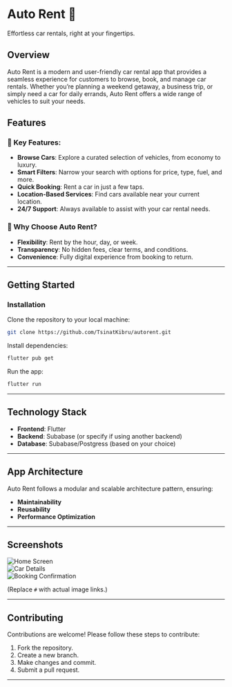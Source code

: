 # Auto Rent 🚗

Effortless car rentals, right at your fingertips.

## Overview

Auto Rent is a modern and user-friendly car rental app that provides a seamless experience for customers to browse, book, and manage car rentals. Whether you’re planning a weekend getaway, a business trip, or simply need a car for daily errands, Auto Rent offers a wide range of vehicles to suit your needs.

## Features

### 🔑 Key Features:

- **Browse Cars**: Explore a curated selection of vehicles, from economy to luxury.
- **Smart Filters**: Narrow your search with options for price, type, fuel, and more.
- **Quick Booking**: Rent a car in just a few taps.
- **Location-Based Services**: Find cars available near your current location.
- **24/7 Support**: Always available to assist with your car rental needs.

### 🌟 Why Choose Auto Rent?

- **Flexibility**: Rent by the hour, day, or week.
- **Transparency**: No hidden fees, clear terms, and conditions.
- **Convenience**: Fully digital experience from booking to return.

---

## Getting Started

### Installation

Clone the repository to your local machine:

```bash
git clone https://github.com/TsinatKibru/autorent.git
```

Install dependencies:

```bash
flutter pub get
```

Run the app:

```bash
flutter run
```

---

## Technology Stack

- **Frontend**: Flutter
- **Backend**: Subabase (or specify if using another backend)
- **Database**: Subabase/Postgress (based on your choice)

---

## App Architecture

Auto Rent follows a modular and scalable architecture pattern, ensuring:

- **Maintainability**
- **Reusability**
- **Performance Optimization**

---

## Screenshots

![Home Screen](#)  
![Car Details](#)  
![Booking Confirmation](#)

(Replace `#` with actual image links.)

---

## Contributing

Contributions are welcome! Please follow these steps to contribute:

1. Fork the repository.
2. Create a new branch.
3. Make changes and commit.
4. Submit a pull request.

---
